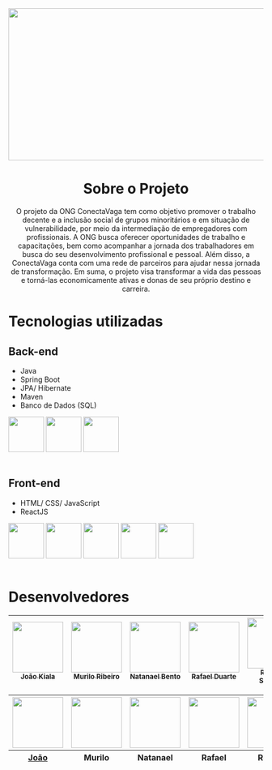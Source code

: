 <!-- BANNER DO NOSSO PROJETO -->
<div align=center>
  <img width=800px height=300px src="https://ik.imagekit.io/6kg1q0s1r/C%C3%B3pia_de_Banners.png?updatedAt=1681922292947"  />
</div>


<!-- LOGO -->

<h1 align=center> Sobre o Projeto </h1>

<p align=center>O projeto da ONG ConectaVaga tem como objetivo promover o trabalho decente e a inclusão social de grupos minoritários e em situação de vulnerabilidade, por meio da intermediação de empregadores com profissionais. 
A ONG busca oferecer oportunidades de trabalho e capacitações, bem como acompanhar a jornada dos trabalhadores em busca do seu desenvolvimento profissional e pessoal. 
Além disso, a ConectaVaga conta com uma rede de parceiros para ajudar nessa jornada de transformação. 
Em suma, o projeto visa transformar a vida das pessoas e torná-las economicamente ativas e donas de seu próprio destino e carreira.</p>

# Tecnologias utilizadas 
<!-- ALGUM BANNER SOBRE TECNOLOGIAS -->

## Back-end
* Java
* Spring Boot
* JPA/ Hibernate
* Maven 
* Banco de Dados (SQL)

<div style=inline>
  <img width=70px src="https://cdn.jsdelivr.net/gh/devicons/devicon/icons/java/java-original-wordmark.svg" />
  <img width=70px src="https://cdn.jsdelivr.net/gh/devicons/devicon/icons/mysql/mysql-original-wordmark.svg" />
  <img width=70px src="https://cdn.jsdelivr.net/gh/devicons/devicon/icons/spring/spring-original-wordmark.svg" />
</div>
<br>

## Front-end
* HTML/ CSS/ JavaScript
* ReactJS

<div style=inline>
  <img width=70px src="https://cdn.jsdelivr.net/gh/devicons/devicon/icons/html5/html5-original-wordmark.svg" />
  <img width=70px src="https://cdn.jsdelivr.net/gh/devicons/devicon/icons/css3/css3-original-wordmark.svg" />
  <img width=70px src="https://cdn.jsdelivr.net/gh/devicons/devicon/icons/javascript/javascript-original.svg" />
  <img width=70px src="https://cdn.jsdelivr.net/gh/devicons/devicon/icons/react/react-original-wordmark.svg" />
  <img width=70px src="https://cdn.jsdelivr.net/gh/devicons/devicon/icons/typescript/typescript-original.svg" />
</div>
  <br>

<!-- ICONES DAS TECNOLOGIAS -->

# Desenvolvedores 

[<img src="https://ik.imagekit.io/6kg1q0s1r/usuario.png?updatedAt=1681419914309" width=100 height=100 > <br> <sub> João Kiala </sub>](https://github.com/Joaopanzo261) | [<img src="https://ik.imagekit.io/6kg1q0s1r/usuario.png?updatedAt=1681419914309" width=100 height=100> <br> <sub> Murilo Ribeiro </sub>](https://github.com/MuRibeiro) | [<img src="https://ik.imagekit.io/6kg1q0s1r/usuario.png?updatedAt=1681419914309" width=100 height=100> <br> <sub> Natanael Bento </sub>](https://github.com/natanael-bento) | [<img src="https://ik.imagekit.io/6kg1q0s1r/usuario.png?updatedAt=1681419914309" width=100 height=100> <br> <sub> Rafael Duarte </sub>](https://github.com/RafaelAstora) | [<img src="https://ik.imagekit.io/6kg1q0s1r/usuario.png?updatedAt=1681419914309" width=100 height=100> <br> <sub> Rebeca Santana </sub>](https://github.com/rebecasantana) | [<img src="https://ik.imagekit.io/6kg1q0s1r/usuario.png?updatedAt=1681419914309" width=100 height=100> <br> <sub> Rony dos Santos </sub>](https://github.com/ronyrst) | [<img src="https://ik.imagekit.io/6kg1q0s1r/usuario.png?updatedAt=1681419914309" width=100 height=100> <br> <sub> Vitoria Busch </sub>](https://github.com/vfpark)
| :---: | :---: | :---: | :---: | :---: | :---: | :---: |

<div align=center>
    <table>
      <thead>
        <tr>
          <th><img src="https://ik.imagekit.io/6kg1q0s1r/usuario.png?updatedAt=1681419914309" width=100 height=100 ></th>
          <th><img src="https://ik.imagekit.io/6kg1q0s1r/usuario.png?updatedAt=1681419914309" width=100 height=100 ></th>
          <th><img src="https://ik.imagekit.io/6kg1q0s1r/usuario.png?updatedAt=1681419914309" width=100 height=100 ></th>
          <th><img src="https://ik.imagekit.io/6kg1q0s1r/usuario.png?updatedAt=1681419914309" width=100 height=100 ></th>
          <th><img src="https://ik.imagekit.io/6kg1q0s1r/usuario.png?updatedAt=1681419914309" width=100 height=100 ></th>
          <th><img src="https://ik.imagekit.io/6kg1q0s1r/usuario.png?updatedAt=1681419914309" width=100 height=100 ></th>
          <th><img src="https://ik.imagekit.io/6kg1q0s1r/usuario.png?updatedAt=1681419914309" width=100 height=100 ></th>
        </tr>
        <tr>
          <th><a href='https://github.com/Joaopanzo261' target=blank>João</a></th>
          <th>Murilo</th>
          <th>Natanael</th>
          <th>Rafael</th>
          <th>Rebeca</th>
          <th>Rony</th>
          <th>Vitoria</th>
        </tr>
      </thead>
    </table>
</div>
